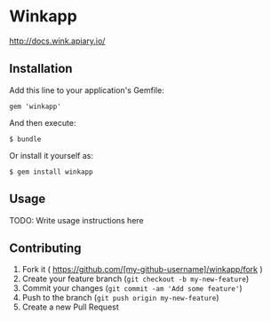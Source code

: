 # Winkapp

http://docs.wink.apiary.io/

## Installation

Add this line to your application's Gemfile:

    gem 'winkapp'

And then execute:

    $ bundle

Or install it yourself as:

    $ gem install winkapp

## Usage

TODO: Write usage instructions here

## Contributing

1. Fork it ( https://github.com/[my-github-username]/winkapp/fork )
2. Create your feature branch (`git checkout -b my-new-feature`)
3. Commit your changes (`git commit -am 'Add some feature'`)
4. Push to the branch (`git push origin my-new-feature`)
5. Create a new Pull Request
